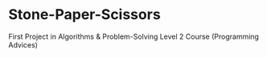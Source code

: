# Stone-Paper-Scissors
First Project in Algorithms &amp; Problem-Solving Level 2 Course (Programming Advices)
